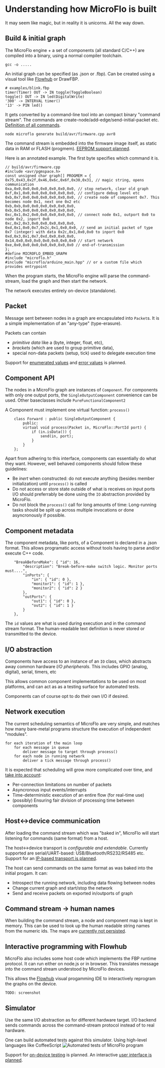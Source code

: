 
Understanding how MicroFlo is built
======================================

It may seem like magic, but in reality it is unicorns. All the way down.

Build & initial graph
---------------------

The MicroFlo engine + a set of components (all standard C/C++) are compiled into a binary,
using a normal compiler toolchain.

    gcc -o .....

An initial graph can be specified (as .json or .fbp).
Can be created using a visual tool like [Flowhub](http://flowhub.io) or DrawFBP.

    # examples/blink.fbp 
    timer(Timer) OUT -> IN toggle(ToggleBoolean)
    toggle() OUT -> IN led(DigitalWrite)
    '300' -> INTERVAL timer()
    '13' -> PIN led()

It gets converted by a command-line tool into an compact binary "command stream".
The commands are create-node/add-edge/send-initial-packet etc.
[Definition of all commands](../microflo/commandformat.json).

    node microflo generate build/avr/firmware.cpp avr8

The command stream is embedded into the firmware image itself, as static data in RAM or FLASH (progmem).
[EEPROM support planned](https://github.com/jonnor/microflo/issues/7).

Here is an annotated example. The first byte specifies which command it is.

    // build/avr/firmware.cpp 
    #include <avr/pgmspace.h>
    const unsigned char graph[] PROGMEM = {
    0x75,0x43,0x2f,0x46,0x6c,0x6f,0x30,0x31, // magic string, opens communication
    0xa,0x0,0x0,0x0,0x0,0x0,0x0,0x0, // stop network, clear old graph
    0xf,0x1,0x0,0x0,0x0,0x0,0x0,0x0, // configure debug level etc
    0xb,0x7,0x0,0x0,0x0,0x0,0x0,0x0, // create node of component 0x7. This becomes node 0x1, next one 0x2 etc
    0xb,0xb,0x0,0x0,0x0,0x0,0x0,0x0,
    0xb,0x5,0x0,0x0,0x0,0x0,0x0,0x0,
    0xc,0x1,0x2,0x0,0x0,0x0,0x0,0x0, // connect node 0x1, outport 0x0 to node 0x2, inport 0x0
    0xc,0x2,0x3,0x0,0x0,0x0,0x0,0x0,
    0xd,0x1,0x0,0x7,0x2c,0x1,0x0,0x0, // send an initial packet of type 0x7 (integer) with data 0x2c,0x1,0x0,0x0 to inport 0x0
    0xd,0x3,0x1,0x7,0xd,0x0,0x0,0x0,
    0x14,0x0,0x0,0x0,0x0,0x0,0x0,0x0 // start network
    0xe,0x0,0x0,0x0,0x0,0x0,0x0,0x0 // end-of-transmission
    };
    #define MICROFLO_EMBED_GRAPH
    #include "microflo.h"
    #include "microflo/arduino_main.hpp" // or a custom file which provides entrypoint


When the program starts, the MicroFlo engine will parse the command-stream,
load the graph and then start the network.

The network executes entirely on-device (standalone).

Packet
-------

Message sent between nodes in a graph are encapsulated into `Packet`s.
It is a simple implementation of an "any-type" (type-erasure).

Packets can contain

* *primitive data* like a (byte, integer, float, etc),
* *brackets* (which are used to group primitive data),
* special non-data packets (setup, tick) used to delegate execution time

Support for [enumerated values](https://github.com/jonnor/microflo/issues/33)
and [error values](https://github.com/jonnor/microflo/issues/6) is planned.

Component API
-------------

The nodes in a MicroFlo graph are instances of `Component`.
For components with only one output ports, the `SingleOutputComponent` convenience can be used.
Other baseclasses include `PureFunctionalComponent2`

A Component must implement one virtual function: `process()`

        class Forward : public SingleOutputComponent {
            public:
            virtual void process(Packet in, MicroFlo::PortId port) {
                if (in.isData()) {
                    send(in, port);
                }
            }
        };

Apart from adhering to this interface, components can essentially do what they want.
However, well behaved components should follow these guidelines:

* Be *inert* when constructed: do not execute anything (besides member initialization) until `process()` is called
* Do not access or store state outside of what is receives on input ports
I/O should preferrably be done using the `IO` abstraction provided by MicroFlo.
* Do not block the `process()` call for long amounts of time:
Long-running tasks should be split up across multiple invocations or done asyncronously if possible.

Component metadata
--------------------

The component metadata, like ports, of a Component is declared in a .json format.
This allows programatic access without tools having to parse and/or execute C++ code.

        "BreakBeforeMake": { "id": 16,
            "description": "Break-before-make switch logic. Monitor ports must....",
            "inPorts": {
                "in": { "id": 0 },
                "monitor1": { "id": 1 },
                "monitor2": { "id": 2 }
            },
            "outPorts": {
                "out1": { "id": 0 },
                "out2": { "id": 1 }
            }
        },

The `id` values are what is used during execution and in the command stream format.
The human-readable text definition is never stored or transmitted to the device.

I/O abstraction
-----------------

Components have access to an instance of an `IO` class, which abstracts away common hardware *I/O pheripherals*.
This includes GPIO (analog, digital), serial, timers, etc

This allows common component implementations to be used on most platforms,
and can act as as a testing surface for automated tests.

Components can of course opt to do their own I/O if desired.

Network execution
------------------

The current scheduling semantics of MicroFlo are very simple,
and matches how many bare-metal programs structure the execution of independent "modules".

    for each iteration of the main loop
        for each message in queue
            deliver message to target through process()
        for each node in running network
            deliver a tick message through process()

It is expected that scheduling will grow more complicated over time,
and [take into account](https://github.com/jonnor/microflo/issues/39):

* Per-connection limitations on number of packets
* Asyncronous input events/interrupts
* Time-deterministic execution of an entire flow (for real-time use)
* (possibly) Ensuring fair division of processing time between components


Host<->device communication
------------------------

After loading the command stream which was "baked in",
MicroFlo will start listening for commands (same format) from a host.

The host<->device transport is *configurable and extendable*.
Currently supported are serial/UART-based: USB/Bluetooth/RS232/RS485 etc.
Support for an [IP-based transport is planned](https://github.com/jonnor/microflo/issues/38).

The host can send commands on the same format as was baked into the initial progam.
It can:

* Introspect the running network, including data flowing between nodes
* Change current graph and start/stop the network
* Send and receive packets on exported in/outports of graph

Command stream -> human names
---------------------------------------

When building the command stream, a node and component map is kept in memory.
This can be used to look up the human readable string names from the numeric ids.
The maps are [currently not persisted](https://github.com/jonnor/microflo/issues/63).


Interactive programming with Flowhub
-------------------------------------

MicroFlo also includes some host code which implements the FBP runtime protocol.
It can run either on node.js or in browser.
This translates message into the command stream understood by MicroFlo devices.

This allows the [Flowhub](http://flowhub.io) visual progamming IDE to interactively
reprogram the graphs on the device.

    TODO: screenshot


Simulator
----------

Use the same I/O abstraction as for different hardware target.
I/O backend sends commands across the command-stream protocol instead of to real hardware.

One can build automated tests against this simulator. Using high-level languages like CoffeeScript
![Automated tests of MicroFlo program](https://pbs.twimg.com/media/Be7H7DiCIAA9nvX.png)

Support for [on-device testing](https://github.com/jonnor/microflo/issues/13) is planned.
An interactive [user interface is planned](https://github.com/jonnor/microflo/issues/9).

